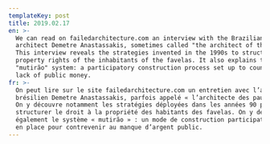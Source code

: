```yaml
---
templateKey: post
title: 2019.02.17
en: >-
  We can read on failedarchitecture.com an interview with the Brazilian
  architect Demetre Anastassakis, sometimes called "the architect of the poor." 
  This interview reveals the strategies invented in the 1990s to structure the
  property rights of the inhabitants of the favelas. It also explains the
  "mutirão" system: a participatory construction process set up to counter the
  lack of public money.
fr: >-
  On peut lire sur le site failedarchitecture.com un entretien avec l’architecte
  brésilien Demetre Anastassakis, parfois appelé « l’architecte des pauvres. »
  On y découvre notamment les stratégies déployées dans les années 90 pour
  structurer le droit à la propriété des habitants des favelas. On y découvre
  également le système « mutirão » : un mode de construction participative mis
  en place pour contrevenir au manque d’argent public.
---
```


